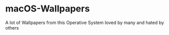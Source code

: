 # macOS-Wallpapers
A lot of Wallpapers from this Operative System loved by many and hated by others
